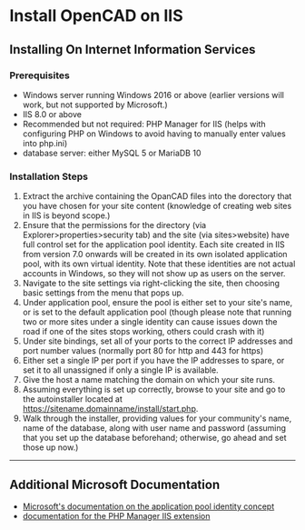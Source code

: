 # Install OpenCAD on IIS

## Installing On Internet Information Services

### Prerequisites

- Windows server running Windows 2016 or above (earlier versions will work, but not supported by Microsoft.)
- IIS 8.0 or above
- Recommended but not required: PHP Manager for IIS (helps with configuring PHP on Windows to avoid having to manually enter values into php.ini)
- database server: either MySQL 5 or MariaDB 10

### Installation Steps

1. Extract the archive containing the OpanCAD files into the dorectory that you have chosen for your site content (knowledge of creating web sites in IIS is beyond scope.)
2. Ensure that the permissions for the directory (via Explorer>properties>security tab) and the site (via sites>website) have full control set for the application pool identity. Each site created in IIS from version 7.0 onwards will be created in its own isolated application pool, with its own virtual identity. Note that these identities are not actual accounts in Windows, so they will not show up as users on the server. 
3. Navigate to the site settings via right-clicking the site, then choosing basic settings from the menu that pops up.
4. Under application pool, ensure the pool is either set to your site's name, or is set to the default application pool (though please note that running two or more sites under a single identity can cause issues down the road if one of the sites stops working, others could crash with it)
5. Under site bindings, set all of your ports to the correct IP addresses and port number values (normally port 80 for http and 443 for https) 
6. Either set a single IP per port if you have the IP addresses to spare, or set it to all unassigned if only a single IP is available.
7. Give the host a name matching the domain on which your site runs.
8. Assuming everything is set up correctly, browse to your site and go to the autoinstaller located at https://sitename.domainname/install/start.php.
9. Walk through the installer, providing values for your community's name, name of the database, along with user name and password (assuming that you set up the database beforehand; otherwise, go ahead and set those up now.)

***
## Additional Microsoft Documentation
- [Microsoft's documentation on the application pool identity concept](https://docs.microsoft.com/en-us/iis/manage/configuring-security/application-pool-identities#:~:text=Here%20is%20how%3A%201%20Open%20the%20IIS%20Management,5%20The%20following%20dialog%20appears%3A%20More%20items...%20)
- [documentation for the PHP Manager IIS extension](https://www.iis.net/downloads/community/2018/05/php-manager-150-for-iis-10)